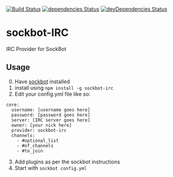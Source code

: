 [![Build Status](https://travis-ci.org/yamikuronue/sockbot-irc.svg?branch=master)](https://travis-ci.org/yamikuronue/sockbot-irc)
[![dependencies Status](https://david-dm.org/yamikuronue/SockBot-irc/master/status.svg)](https://david-dm.org/yamikuronue/SockBot-irc/master)
[![devDependencies Status](https://david-dm.org/yamikuronue/SockBot-irc/master/dev-status.svg)](https://david-dm.org/yamikuronue/SockBot-irc/master?type=dev)

# sockbot-IRC
IRC Provider for SockBot

## Usage
0. Have [sockbot](https://github.com/SockDrawer/Sockbot) installed
1. install using `npm install -g sockbot-irc`
2. Edit your config.yml file like so:

```
core:
  username: [username goes here]
  password: [password goes here]
  server: [IRC server goes here]
  owner: [your nick here]
  provider: sockbot-irc
  channels:
    - #optional_list
    - #of_channels
    - #to_join
```

3. Add plugins as per the sockbot instructions
4. Start with `sockbot config.yml`
